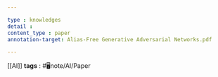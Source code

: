 ```yaml
---

type : knowledges
detail : 
content_type : paper
annotation-target: Alias-Free Generative Adversarial Networks.pdf

---
```


[[AI]]
**tags** : #🖥️note/AI/Paper 
